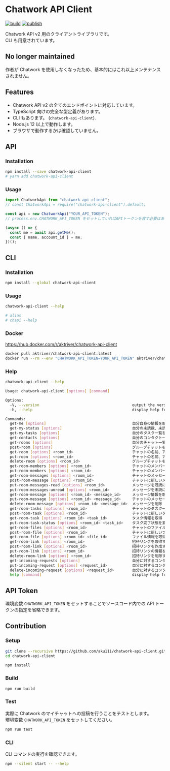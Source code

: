 # Chatwork API Client

[![build](https://github.com/aku11i/chatwork-api-client/actions/workflows/build.yml/badge.svg)](https://github.com/aku11i/chatwork-api-client/actions/workflows/build.yml)
[![publish](https://github.com/aku11i/chatwork-api-client/actions/workflows/publish.yml/badge.svg)](https://github.com/aku11i/chatwork-api-client/actions/workflows/publish.yml)

Chatwork API v2 用のクライアントライブラリです。<br>
CLI も用意されています。

## No longer maintained

作者が Chatwork を使用しなくなったため、基本的にはこれ以上メンテナンスされません。

## Features

- Chatwork API v2 の全てのエンドポイントに対応しています。
- TypeScript 向けの完全な型定義があります。
- CLI もあります。 (`chatwork-api-client`).
- Node.js 12 以上で動作します。
- ブラウザで動作するかは確認していません。

## API

### Installation

```sh
npm install --save chatwork-api-client
# yarn add chatwork-api-client
```

### Usage

```typescript
import ChatworkApi from "chatwork-api-client";
// const ChatworkApi = require("chatwork-api-client").default;

const api = new ChatworkApi("YOUR_API_TOKEN");
// process.env.CHATWORK_API_TOKEN をセットしていればAPIトークンを渡す必要はありません。

(async () => {
  const me = await api.getMe();
  const { name, account_id } = me;
})();
```

## CLI

### Installation

```sh
npm install --global chatwork-api-client
```

### Usage

```sh
chatwork-api-client --help

# alias
# chapi --help
```

### Docker

https://hub.docker.com/r/aktriver/chatwork-api-client

```sh
docker pull aktriver/chatwork-api-client:latest
docker run --rm --env "CHATWORK_API_TOKEN=YOUR_API_TOKEN" aktriver/chatwork-api-client:latest --help
```

### Help

```sh
chatwork-api-client --help
```

```sh
Usage: chatwork-api-client [options] [command]

Options:
  -V, --version                                         output the version number
  -h, --help                                            display help for command

Commands:
  get-me [options]                                      自分自身の情報を取得
  get-my-status [options]                               自分の未読数、未読To数、未完了タスク数を返す
  get-my-tasks [options]                                自分のタスク一覧を取得する。(※100件まで取得可能。今後、より多くのデータを取得する為のページネーションの仕組みを提供予定)
  get-contacts [options]                                自分のコンタクト一覧を取得
  get-rooms [options]                                   自分のチャット一覧の取得
  post-room [options]                                   グループチャットを新規作成
  get-room [options] <room_id>                          チャットの名前、アイコン、種類(my/direct/group)を取得
  put-room [options] <room_id>                          チャットの名前、アイコンをアップデート
  delete-room [options] <room_id>                       グループチャットを退席/削除する
  get-room-members [options] <room_id>                  チャットのメンバー一覧を取得
  put-room-members [options] <room_id>                  チャットのメンバーを一括変更
  get-room-messages [options] <room_id>                 チャットのメッセージ一覧を取得。パラメータ未指定だと前回取得分からの差分のみを返します。(最大100件まで取得)
  post-room-message [options] <room_id>                 チャットに新しいメッセージを追加
  put-room-messages-read [options] <room_id>            メッセージを既読にする
  put-room-messages-unread [options] <room_id>          メッセージを未読にする
  get-room-message [options] <room_id> <message_id>     メッセージ情報を取得
  put-room-message [options] <room_id> <message_id>     チャットのメッセージを更新する。
  delete-room-message [options] <room_id> <message_id>  メッセージを削除
  get-room-tasks [options] <room_id>                    チャットのタスク一覧を取得 (※100件まで取得可能。今後、より多くのデータを取得する為のページネーションの仕組みを提供予定)
  post-room-task [options] <room_id>                    チャットに新しいタスクを追加
  get-room-task [options] <room_id> <task_id>           タスク情報を取得
  put-room-task-status [options] <room_id> <task_id>    タスク完了状態を変更する
  get-room-files [options] <room_id>                    チャットのファイル一覧を取得 (※100件まで取得可能。今後、より多くのデータを取得する為のページネーションの仕組みを提供予定)
  post-room-file [options] <room_id>                    チャットに新しいファイルをアップロード
  get-room-file [options] <room_id> <file_id>           ファイル情報を取得
  get-room-link [options] <room_id>                     招待リンクを取得する
  post-room-link [options] <room_id>                    招待リンクを作成する
  put-room-link [options] <room_id>                     招待リンクの情報を変更する
  delete-room-link [options] <room_id>                  招待リンクを削除する
  get-incoming-requests [options]                       自分に対するコンタクト承認依頼一覧を取得する(※100件まで取得可能。今後、より多くのデータを取得する為のページネーションの仕組みを提供予定)
  put-incoming-request [options] <request_id>           自分に対するコンタクト承認依頼を承認する
  delete-incoming-request [options] <request_id>        自分に対するコンタクト承認依頼をキャンセルする
  help [command]                                        display help for command
```

## API Token

環境変数 `CHATWORK_API_TOKEN` をセットすることでソースコード内での API トークンの指定を省略できます。

## Contribution

### Setup

```sh
git clone --recursive https://github.com/aku11i/chatwork-api-client.git
cd chatwork-api-client

npm install
```

### Build

```sh
npm run build
```

### Test

実際に Chatwork のマイチャットへの投稿を行うことをテストとします。<br>
環境変数 `CHATWORK_API_TOKEN` をセットしてください。

```sh
npm run test
```

### CLI

CLI コマンドの実行を確認できます。

```sh
npm --silent start -- --help
```
